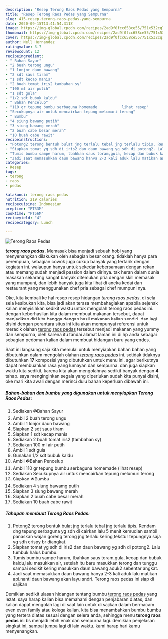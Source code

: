 ```yaml
---
description: "Resep Terong Raos Pedas yang Sempurna"
title: "Resep Terong Raos Pedas yang Sempurna"
slug: 415-resep-terong-raos-pedas-yang-sempurna
date: 2020-09-15T13:41:54.311Z
image: https://img-global.cpcdn.com/recipes/2ad9f0fcc658ce55/751x532cq70/terong-raos-pedas-foto-resep-utama.jpg
thumbnail: https://img-global.cpcdn.com/recipes/2ad9f0fcc658ce55/751x532cq70/terong-raos-pedas-foto-resep-utama.jpg
cover: https://img-global.cpcdn.com/recipes/2ad9f0fcc658ce55/751x532cq70/terong-raos-pedas-foto-resep-utama.jpg
author: Nell Hernandez
ratingvalue: 3.7
reviewcount: 12
recipeingredient:
- " Bahan Sayur"
- "2 buah terong ungu"
- "1 lonjor daun bawang"
- "2 sdt saus tiram"
- "1 sdt kecap manis"
- "2 buah tomat iris2 tambahan sy"
- "100 ml air putih"
- "1 sdt gula"
- "1/2 sdt bubuk kaldu"
- " Bahan Pencelup"
- "110 gr tepung bumbu serbaguna homemade           lihat resep"
- "Secukupnya air untuk mencairkan tepung melumuri terong"
- " Bumbu"
- "4 siung bawamg putih"
- "3 siung bawang merah"
- "2 buah cabe besar merah"
- "10 buah cabe rawit"
recipeinstructions:
- "Potong2 terong bentuk bulat jng terlalu tebal jng terlalu tipis. Rendam dng tepung serbaguna yg sdh di cairkan.lalu 5 menit kemudian sambil panaskan wajan goreng terong jng terlalu kering,tekstur tepungnya saja yg sdh crispy br diangkat."
- "Siapkan tomat yg sdh di iris2 dan daun bawang yg sdh di potong2. Lalu tumbuk halus bumbu."
- "Tumis bumbu sampe harum, tbahkan saus toram,gula, kecap dan bubuk kaldu,lalu masukkan air, setelah itu baru masukkan terong dan tunggu sampai sedikit kering masukkan daun bawang aduk2 sebentar angkat."
- "Jadi saat memasukkan daun bawang hanya 2-3 kali aduk lalu matikan api.nanti daun bawang akan layu sndri. Terong raos pedas ini siap di sajikan"
categories:
- Resep
tags:
- terong
- raos
- pedas

katakunci: terong raos pedas 
nutrition: 219 calories
recipecuisine: Indonesian
preptime: "PT33M"
cooktime: "PT56M"
recipeyield: "4"
recipecategory: Lunch

---
```



![Terong Raos Pedas](https://img-global.cpcdn.com/recipes/2ad9f0fcc658ce55/751x532cq70/terong-raos-pedas-foto-resep-utama.jpg)

<b><i>terong raos pedas</i></b>, Memasak bisa menjadi sebuah hobi yang menyenangkan dilakukan oleh sebagian besar orang. tidaklah hanya para perempuan, sebagian cowok juga cukup banyak yang tertarik dengan kegiatan ini. walaupun hanya untuk sekedar kebersamaan dengan rekan atau memang sudah menjadi passion dalam dirinya. tak heran dalam dunia masakan sekarang sangat banyak ditemukan pria dengan skill memasak yang mumpuni, dan lebih banyak juga kita lihat di aneka kedai dan restaurant yang menggunakan chef pria sebagai chef mumpuni nya.

Oke, kita kembali ke hal resep resep hidangan <i>terong raos pedas</i>. di sela sela kesibukan kita, bisa jadi akan terasa membahagiakan apabila sejenak kalian menyisihkan sedikit waktu untuk mengolah terong raos pedas ini. dengan keberhasilan kita dalam membuat makanan tersebut, dapat menjadikan diri kita bangga dengan hasil makanan kalian sendiri. dan lagi disini dengan perantara situs ini kita akan mempunyai referensi untuk meracik olahan <u>terong raos pedas</u> tersebut menjadi makanan yang yummy dan sempurna, oleh karena itu tandai alamat laman ini di hp anda sebagai sebagian pedoman kalian dalam membuat hidangan baru yang endes.




Saat ini langsung saja kita memulai untuk menyiapkan bahan bahan yang dibutuhkan dalam mengolah olahan <u><i>terong raos pedas</i></u> ini. setidak tidaknya dibutuhkan <b>17</b> komposisi yang dibutuhkan untuk menu ini. agar berikutnya dapat membuahkan rasa yang lumayan dan sempurna. dan juga siapkan waktu kita sedikit, karena kita akan mengolahnya sedikit banyak dengan <b>4</b> tahap. saya menginginkan segala yang diperlukan sudah kita punyai disini, oke mari kita awali dengan merinci dulu bahan keperluan dibawah ini.

<!--inarticleads1-->

##### Bahan-bahan dan bumbu yang digunakan untuk menyiapkan Terong Raos Pedas:

1. Sediakan  ☘️Bahan Sayur
1. Ambil 2 buah terong ungu
1. Ambil 1 lonjor daun bawang
1. Siapkan 2 sdt saus tiram
1. Siapkan 1 sdt kecap manis
1. Sediakan 2 buah tomat iris2 (tambahan sy)
1. Sediakan 100 ml air putih
1. Ambil 1 sdt gula
1. Gunakan 1/2 sdt bubuk kaldu
1. Ambil  ☘️Bahan Pencelup
1. Ambil 110 gr tepung bumbu serbaguna homemade           (lihat resep)
1. Sediakan Secukupnya air untuk mencairkan tepung melumuri terong
1. Siapkan  ☘️Bumbu
1. Sediakan 4 siung bawamg putih
1. Siapkan 3 siung bawang merah
1. Siapkan 2 buah cabe besar merah
1. Sediakan 10 buah cabe rawit




<!--inarticleads2-->

##### Tahapan membuat Terong Raos Pedas:

1. Potong2 terong bentuk bulat jng terlalu tebal jng terlalu tipis. Rendam dng tepung serbaguna yg sdh di cairkan.lalu 5 menit kemudian sambil panaskan wajan goreng terong jng terlalu kering,tekstur tepungnya saja yg sdh crispy br diangkat.
1. Siapkan tomat yg sdh di iris2 dan daun bawang yg sdh di potong2. Lalu tumbuk halus bumbu.
1. Tumis bumbu sampe harum, tbahkan saus toram,gula, kecap dan bubuk kaldu,lalu masukkan air, setelah itu baru masukkan terong dan tunggu sampai sedikit kering masukkan daun bawang aduk2 sebentar angkat.
1. Jadi saat memasukkan daun bawang hanya 2-3 kali aduk lalu matikan api.nanti daun bawang akan layu sndri. Terong raos pedas ini siap di sajikan




Demikian sedikit ulasan hidangan tentang bumbu <u>terong raos pedas</u> yang lezat. saya harap kalian bisa memahami dengan penjabaran diatas, dan kalian dapat mengolah lagi di saat lain untuk di sajikan dalam bermacam even even family atau kolega kalian. kita bisa menambahkan bumbu bumbu yang tertera diatas sesuai dengan selera anda, sehingga menu <b>terong raos pedas</b> ini bs menjadi lebih enak dan sempurna lagi. demikian penjelasan singkat ini, sampai jumpa lagi di lain waktu. kami harap hari kamu menyenangkan.
